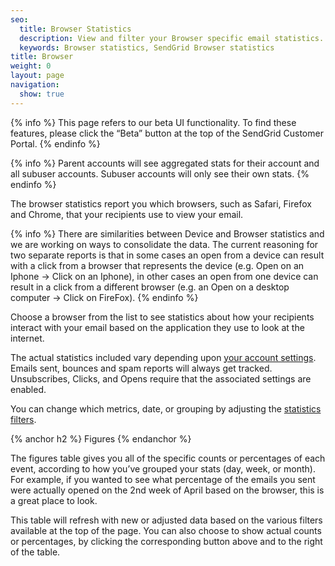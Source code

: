```yaml
---
seo:
  title: Browser Statistics
  description: View and filter your Browser specific email statistics.
  keywords: Browser statistics, SendGrid Browser statistics
title: Browser
weight: 0
layout: page
navigation:
  show: true
---
```


{% info %}
This page refers to our beta UI functionality. To find these features, please click the “Beta” button at the top of the SendGrid Customer Portal.
{% endinfo %}

{% info %}
Parent accounts will see aggregated stats for their account and all subuser accounts. Subuser accounts will only see their own stats.
{% endinfo %}

The browser statistics report you which browsers, such as Safari, Firefox and Chrome, that your recipients use to view your email.

{% info %}
There are similarities between Device and Browser statistics and we are working on ways to consolidate the data. The current reasoning for two separate reports is that in some cases an open from a device can result with a click from a browser that represents the device (e.g. Open on an Iphone -> Click on an Iphone), in other cases an open from one device can result in a click from a different browser (e.g. an Open on a desktop computer -> Click on FireFox).
{% endinfo %}

Choose a browser from the list to see statistics about how your recipients interact with your email based on the application they use to look at the internet.

The actual statistics included vary depending upon [your account settings]({{root_url}}/User_Guide/Settings/index.html). Emails sent, bounces and spam reports will always get tracked. Unsubscribes, Clicks, and Opens require that the associated settings are enabled.

You can change which metrics, date, or grouping by adjusting the [statistics filters]({{root_url}}/User_Guide/Statistics/index.html#-Statistics-Filters).

{% anchor h2 %}
Figures
{% endanchor %}

The figures table gives you all of the specific counts or percentages of each event, according to how you’ve grouped your stats (day, week, or month). For example, if you wanted to see what percentage of the emails you sent were actually opened on the 2nd week of April based on the browser, this is a great place to look.

This table will refresh with new or adjusted data based on the various filters available at the top of the page. You can also choose to show actual counts or percentages, by clicking the corresponding button above and to the right of the table.
